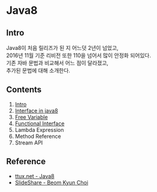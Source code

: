 # Java8

## Intro
Java8이 처음 릴리즈가 된 지 어느덧 2년이 넘었고,  
2016년 11월 기준 리비전 또한 110을 넘어서 많이 안정화 되어있다.   
기존 자바 문법과 비교해서 어느 점이 달라졌고,  
추가된 문법에 대해 소개한다.  

## Contents
1. [Intro](./contents/01-intro.ko-KR.md)
2. [Interface in java8](./contents/02-interface.ko-KR.md)
3. [Free Variable](./contents/03-freevariable.ko-KR.md)
4. [Functional Interface](./contents/04-functionalinterface.ko-KR.md)
5. Lambda Expression
6. Method Reference
7. Stream API

## Reference
* [ttux.net - Java8](http://ttux.net/)
* [SlideShare - Beom Kyun Choi](http://www.slideshare.net/madvirus?utm_campaign=profiletracking&utm_medium=sssite&utm_source=ssslideview)